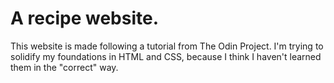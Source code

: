 # A recipe website.

This website is made following a tutorial from The Odin Project.
I'm trying to solidify my foundations in HTML and CSS, because I think I haven't learned them in the "correct" way.